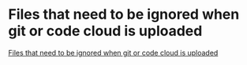 # Files that need to be ignored when git or code cloud is uploaded
[Files that need to be ignored when git or code cloud is uploaded](https://aiwithcloud.com/2022/09/19/files_that_need_to_be_ignored_when_git_or_code_cloud_is_uploaded/)